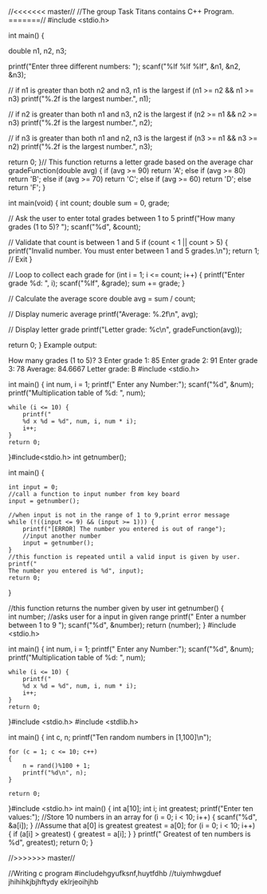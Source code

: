 //<<<<<<< master//
//The group Task Titans contains C++ Program.
=======//
#include <stdio.h>

int main() {

  double n1, n2, n3;

  printf("Enter three different numbers: ");
  scanf("%lf %lf %lf", &n1, &n2, &n3);

  // if n1 is greater than both n2 and n3, n1 is the largest
  if (n1 >= n2 && n1 >= n3)
    printf("%.2f is the largest number.", n1);

  // if n2 is greater than both n1 and n3, n2 is the largest
  if (n2 >= n1 && n2 >= n3)
    printf("%.2f is the largest number.", n2);

  // if n3 is greater than both n1 and n2, n3 is the largest
  if (n3 >= n1 && n3 >= n2)
    printf("%.2f is the largest number.", n3);

  return 0;
}// This function returns a letter grade based on the average
char gradeFunction(double avg) {
  if (avg >= 90) return 'A';
  else if (avg >= 80) return 'B';
  else if (avg >= 70) return 'C';
  else if (avg >= 60) return 'D';
  else return 'F';
}

int main(void) {
  int count;
  double sum = 0, grade;

  // Ask the user to enter total grades between 1 to 5
  printf("How many grades (1 to 5)? ");
  scanf("%d", &count);

  // Validate that count is between 1 and 5
  if (count < 1 || count > 5) {
    printf("Invalid number. You must enter between 1 and 5 grades.\n");
    return 1;  // Exit
  }

  // Loop to collect each grade
  for (int i = 1; i <= count; i++) {
    printf("Enter grade %d: ", i);
    scanf("%lf", &grade);
    sum += grade;
  }

  // Calculate the average score
  double avg = sum / count;

  // Display numeric average
  printf("Average: %.2f\n", avg);

  // Display letter grade
  printf("Letter grade: %c\n", gradeFunction(avg));

  return 0;
}
Example output:

How many grades (1 to 5)? 3
Enter grade 1: 85
Enter grade 2: 91
Enter grade 3: 78
Average: 84.6667
Letter grade: B
#include <stdio.h>

int main() {
    int num, i = 1;
    printf("
    Enter any Number:");
    scanf("%d", &num);
    printf("Multiplication table of %d: ", num);
    
    while (i <= 10) {
        printf("
        %d x %d = %d", num, i, num * i);
        i++;
    }
    return 0;
}#include<stdio.h>
int getnumber();    

int main() {

    int input = 0;
    //call a function to input number from key board
    input = getnumber();
    
    //when input is not in the range of 1 to 9,print error message
    while (!((input <= 9) && (input >= 1))) {
        printf("[ERROR] The number you entered is out of range");
        //input another number
        input = getnumber();
    }
    //this function is repeated until a valid input is given by user.
    printf("
    The number you entered is %d", input);
    return 0;
}      

//this function returns the number given by user
int getnumber() {    
    int number;
    //asks user for a input in given range printf(" Enter a number between 1 to 9 ");
    scanf("%d", &number);
    return (number);
}
#include <stdio.h>

int main() {
    int num, i = 1;
    printf("
    Enter any Number:");
    scanf("%d", &num);
    printf("Multiplication table of %d: ", num);
    
    while (i <= 10) {
        printf("
        %d x %d = %d", num, i, num * i);
        i++;
    }
    return 0;
}#include <stdio.h>
#include <stdlib.h>

int main()
{
    int c, n;
    printf("Ten random numbers in [1,100]\n");
    
    for (c = 1; c <= 10; c++)
    {    
        n = rand()%100 + 1;
        printf("%d\n", n);    
    }
    
    return 0;
}#include <stdio.h>
  int main() {
    int a[10];
    int i;
    int greatest;
    printf("Enter ten values:");
    //Store 10 numbers in an array
    for (i = 0; i < 10; i++) {
        scanf("%d", &a[i]);
    }
    //Assume that a[0] is greatest
    greatest = a[0];
    for (i = 0; i < 10; i++) {
        if (a[i] > greatest) {
        greatest = a[i];
    }
    }
    printf("
    Greatest of ten numbers is %d", greatest);
    return 0;
  }

//>>>>>>> master//

//Writing c program 
#includehgyufksnf,huytfdhb
//tuiymhwgduef
jhihihkjbjhftydy
eklrjeoihjhb


